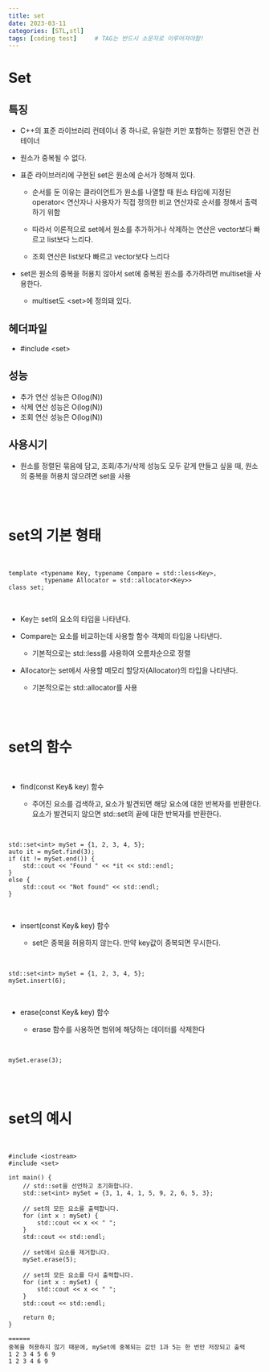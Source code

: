 ```yaml
---
title: set
date: 2023-03-11
categories: [STL,stl]
tags: [coding test]		# TAG는 반드시 소문자로 이루어져야함!
---
```



Set
=================

특징
-----------------
* C++의 표준 라이브러리 컨테이너 중 하나로, 유일한 키만 포함하는 정렬된 연관 컨테이너

* 원소가 중복될 수 없다.

* 표준 라이브러리에 구현된 set은 원소에 순서가 정해져 있다.

    * 순서를 둔 이유는 클라이언트가 원소를 나열할 때 원소 타입에 지정된
        operator< 연산자나 사용자가 직접 정의한 비교 연산자로 순서를 정해서 출력하기 위함

    * 따라서 이론적으로 set에서 원소를 추가하거나 삭제하는 연산은 vector보다 빠르고 list보다 느리다.

    * 조회 연산은 list보다 빠르고 vector보다 느리다

* set은 원소의 중복을 허용치 않아서 set에 중복된 원소를 추가하려면 multiset을 사용한다.

  * multiset도 \<set\>에 정의돼 있다.


헤더파일
--------------
* #include \<set\>

성능
----------------

* 추가 연산 성능은 O(log(N))
* 삭제 연산 성능은 O(log(N))
* 조회 연산 성능은 O(log(N))

사용시기
----------------

* 원소를 정렬된 묶음에 담고, 조회/추가/삭제 성능도 모두 같게 만들고 싶을 때, 원소의 중복을 허용치 않으려면 set을 사용

<br><br>

set의 기본 형태
=======================

<br>

    template <typename Key, typename Compare = std::less<Key>,
              typename Allocator = std::allocator<Key>>
    class set;

<br>

* Key는 set의 요소의 타입을 나타낸다.

* Compare는 요소를 비교하는데 사용할 함수 객체의 타입을 나타낸다.

    * 기본적으로는 std::less를 사용하여 오름차순으로 정렬

* Allocator는 set에서 사용할 메모리 할당자(Allocator)의 타입을 나타낸다.

    * 기본적으로는 std::allocator를 사용

<br><br>

set의 함수
===============

<br>

* find(const Key& key) 함수

  * 주어진 요소를 검색하고, 요소가 발견되면 해당 요소에 대한 반복자를 반환한다. 요소가 발견되지 않으면 std::set의 끝에 대한 반복자를 반환한다.

<br>

    std::set<int> mySet = {1, 2, 3, 4, 5};
    auto it = mySet.find(3);
    if (it != mySet.end()) {
        std::cout << "Found " << *it << std::endl;
    }
    else {
        std::cout << "Not found" << std::endl;
    }

<br>

* insert(const Key& key) 함수

  * set은 중복을 허용하지 않는다. 만약 key값이 중복되면 무시한다.

<br>

    std::set<int> mySet = {1, 2, 3, 4, 5};
    mySet.insert(6);

<br>


* erase(const Key& key) 함수

    * erase 함수를 사용하면 범위에 해당하는 데이터를 삭제한다

<br>

    mySet.erase(3);

<br>


<br>

set의 예시
=============

<br>

    #include <iostream>
    #include <set>

    int main() {
        // std::set을 선언하고 초기화합니다.
        std::set<int> mySet = {3, 1, 4, 1, 5, 9, 2, 6, 5, 3};

        // set의 모든 요소를 출력합니다.
        for (int x : mySet) {
            std::cout << x << " ";
        }
        std::cout << std::endl;

        // set에서 요소를 제거합니다.
        mySet.erase(5);

        // set의 모든 요소를 다시 출력합니다.
        for (int x : mySet) {
            std::cout << x << " ";
        }
        std::cout << std::endl;

        return 0;
    }

    ======
    중복을 허용하지 않기 때문에, mySet에 중복되는 값인 1과 5는 한 번만 저장되고 출력
    1 2 3 4 5 6 9
    1 2 3 4 6 9

<br>